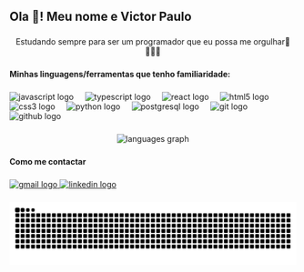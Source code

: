 <h2 align="left">Ola 👋! Meu nome e Victor Paulo</h2>

###

<p align="center">Estudando sempre para ser um programador que eu possa me orgulhar🤖🧑🏽‍💻</p>

###



###

<h4 align="left">Minhas linguagens/ferramentas que tenho familiaridade:</h4>

###

<div align="left">
  <img src="https://cdn.jsdelivr.net/gh/devicons/devicon/icons/javascript/javascript-original.svg" height="30" alt="javascript logo"  />
  <img width="12" />
  <img src="https://cdn.jsdelivr.net/gh/devicons/devicon/icons/typescript/typescript-original.svg" height="30" alt="typescript logo"  />
  <img width="12" />
  <img src="https://cdn.jsdelivr.net/gh/devicons/devicon/icons/react/react-original.svg" height="30" alt="react logo"  />
  <img width="12" />
  <img src="https://cdn.jsdelivr.net/gh/devicons/devicon/icons/html5/html5-original.svg" height="30" alt="html5 logo"  />
  <img width="12" />
  <img src="https://cdn.jsdelivr.net/gh/devicons/devicon/icons/css3/css3-original.svg" height="30" alt="css3 logo"  />
  <img width="12" />
  <img src="https://cdn.jsdelivr.net/gh/devicons/devicon/icons/python/python-original.svg" height="30" alt="python logo"  />
  <img width="12" />
  <img src="https://cdn.jsdelivr.net/gh/devicons/devicon/icons/postgresql/postgresql-original.svg" height="30" alt="postgresql logo"  />
  <img width="12" />
  <img src="https://cdn.jsdelivr.net/gh/devicons/devicon/icons/git/git-original.svg" height="30" alt="git logo"  />
  <img width="12" />
  <img src="https://cdn.jsdelivr.net/gh/devicons/devicon/icons/github/github-original.svg" height="30" alt="github logo"  />
</div>

###

<div align="center">
  <img src="https://github-readme-stats.vercel.app/api/top-langs?username=MvcVictor&locale=pt-br&hide_title=false&layout=compact&card_width=320&langs_count=8&theme=vue-dark&hide_border=true&order=2" height="250" alt="languages graph"  />
</div>

###

<h4 align="left">Como me contactar</h4>

###

<div align="left">
<a href="https://mail.google.com/mail/?view=cm&fs=1&to=Mvcvictorestudos@gmail.com" target="_blank" rel="noopener noreferrer">
  <img src="https://img.shields.io/badge/Gmail-D14836?logo=gmail&logoColor=white&style=for-the-badge" height="35" alt="gmail logo" />
</a>
  <a href="https://www.linkedin.com/in/victor-paulo-da-silva-473136344" target="_blank" rel="noopener noreferrer">
  <img src="https://img.shields.io/badge/LinkedIn-0077B5?logo=linkedin&logoColor=white&style=for-the-badge" height="35" alt="linkedin logo" />
</a>
</div>

###

![github contribution grid snake animation](https://raw.githubusercontent.com/0-don/0-don/output/github-contribution-grid-snake-dark.svg)

###

